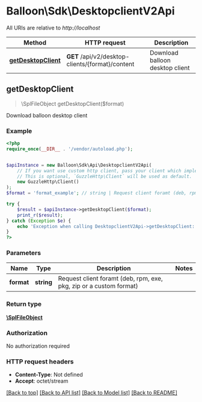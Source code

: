 # Balloon\Sdk\DesktopclientV2Api

All URIs are relative to *http://localhost*

Method | HTTP request | Description
------------- | ------------- | -------------
[**getDesktopClient**](DesktopclientV2Api.md#getDesktopClient) | **GET** /api/v2/desktop-clients/{format}/content | Download balloon desktop client



## getDesktopClient

> \SplFileObject getDesktopClient($format)

Download balloon desktop client

### Example

```php
<?php
require_once(__DIR__ . '/vendor/autoload.php');


$apiInstance = new Balloon\Sdk\Api\DesktopclientV2Api(
    // If you want use custom http client, pass your client which implements `GuzzleHttp\ClientInterface`.
    // This is optional, `GuzzleHttp\Client` will be used as default.
    new GuzzleHttp\Client()
);
$format = 'format_example'; // string | Request client foramt (deb, rpm, exe, pkg, zip or a custom format)

try {
    $result = $apiInstance->getDesktopClient($format);
    print_r($result);
} catch (Exception $e) {
    echo 'Exception when calling DesktopclientV2Api->getDesktopClient: ', $e->getMessage(), PHP_EOL;
}
?>
```

### Parameters


Name | Type | Description  | Notes
------------- | ------------- | ------------- | -------------
 **format** | **string**| Request client foramt (deb, rpm, exe, pkg, zip or a custom format) |

### Return type

[**\SplFileObject**](../Model/\SplFileObject.md)

### Authorization

No authorization required

### HTTP request headers

- **Content-Type**: Not defined
- **Accept**: octet/stream

[[Back to top]](#) [[Back to API list]](../../README.md#documentation-for-api-endpoints)
[[Back to Model list]](../../README.md#documentation-for-models)
[[Back to README]](../../README.md)

